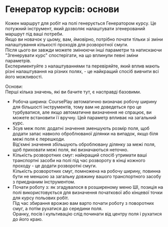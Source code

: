 # Генератор курсів: основи

  
Кожен маршрут для робіт на полі генерується Генератором курсу. Це потужний інструмент, який дозволяє налаштувати згенерований маршрут під ваші потреби.  
Якщо ви новачок у цьому, вам, ймовірно, потрібно почати тільки зі зміни налаштування кількості проходів для розворотної смуги.  
Після цього ви завжди можете змінюючи інші параметри та натискаючи "Згенерувати курс" спостерігати, на що вплинули певні зміни параметрів.  
Експериментуйте з налаштуваннями та перевіряйте, який вплив мають різні налаштування на різних полях, - це найкращий спосіб вивчити всі його можливості.  


  
Основи:  
Перші кілька значень, які ви бачите тут, є насправді базовими.  
- Робоча ширина: CoursePlay автоматично визначає робочу ширину для більшості інструментів, тому вам не доведеться про це турбуватися, але якщо автоматичне визначення не спрацює, ви можете встановити її вручну. Цей параметр впливає на загальний курс.  
- Зсув меж поля: додатні значення зменшують розмір поля, щоб додати запас навколо оброблюваної ділянки на випадок, якщо біля межі поля є перешкоди.  
Від'ємні значення збільшують оброблювану ділянку за межі поля, щоб приховати межі поля, які визначаються неточно.  
- Кількість розворотних смуг: найкращий спосіб утримати ваші транспортні засоби на полі під час розвороту в кінці кожного проходу - це додати розворотні смуги.  
Кількість розворотних смуг, помножена на робочу ширину, повинна бути не меншою за загальну довжину вашого транспортного засобу з приєднаним інструментом.  
-  Почати роботу з: як згадувалося в розширеному меню ШІ, позиція на полі використовується для визначення початкової або кінцевої точки для курсу польових робіт.   
Під час збирання врожаю вам варто почати роботу з поворотних смуг, а потім рухатися до середини поля.  
Оранку, посів і культивацію слід починати від центру поля і рухатися до його краю.  



